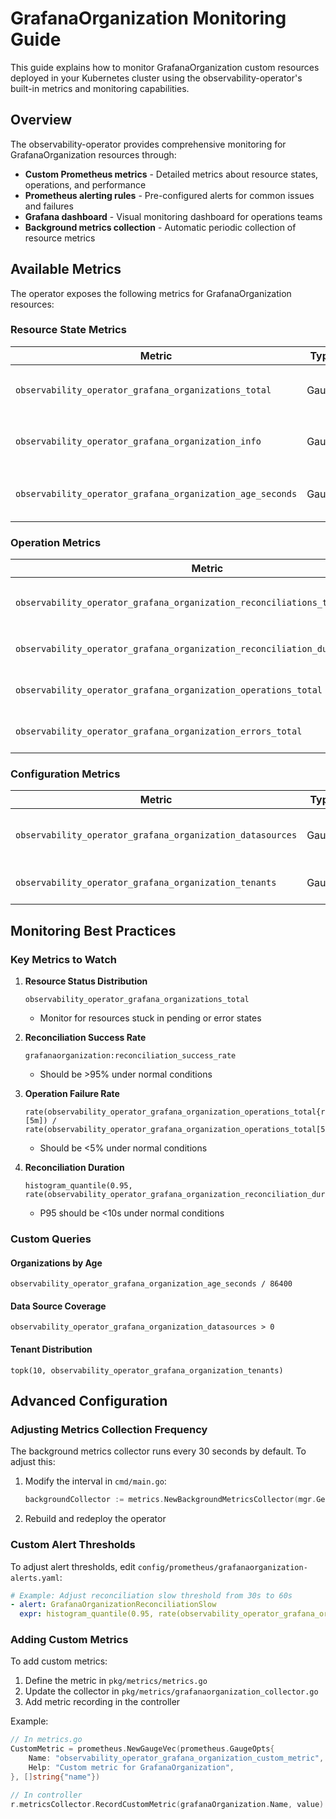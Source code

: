 # GrafanaOrganization Monitoring Guide

This guide explains how to monitor GrafanaOrganization custom resources deployed in your Kubernetes cluster using the observability-operator's built-in metrics and monitoring capabilities.

## Overview

The observability-operator provides comprehensive monitoring for GrafanaOrganization resources through:

- **Custom Prometheus metrics** - Detailed metrics about resource states, operations, and performance
- **Prometheus alerting rules** - Pre-configured alerts for common issues and failures
- **Grafana dashboard** - Visual monitoring dashboard for operations teams
- **Background metrics collection** - Automatic periodic collection of resource metrics

## Available Metrics

The operator exposes the following metrics for GrafanaOrganization resources:

### Resource State Metrics

| Metric | Type | Description | Labels |
|--------|------|-------------|--------|
| `observability_operator_grafana_organizations_total` | Gauge | Total number of GrafanaOrganization resources by status | `status` (active, pending, error) |
| `observability_operator_grafana_organization_info` | Gauge | Information about GrafanaOrganization resources | `name`, `display_name`, `org_id`, `has_finalizer` |
| `observability_operator_grafana_organization_age_seconds` | Gauge | Age of GrafanaOrganization resources in seconds | `name`, `org_id` |

### Operation Metrics

| Metric | Type | Description | Labels |
|--------|------|-------------|--------|
| `observability_operator_grafana_organization_reconciliations_total` | Counter | Total number of reconciliations | `name`, `result` (success, error) |
| `observability_operator_grafana_organization_reconciliation_duration_seconds` | Histogram | Time taken to reconcile resources | `name` |
| `observability_operator_grafana_organization_operations_total` | Counter | Total number of operations by type | `name`, `operation`, `result` |
| `observability_operator_grafana_organization_errors_total` | Counter | Total number of errors by type | `name`, `error_type` |

### Configuration Metrics

| Metric | Type | Description | Labels |
|--------|------|-------------|--------|
| `observability_operator_grafana_organization_datasources` | Gauge | Number of data sources per organization | `name`, `org_id` |
| `observability_operator_grafana_organization_tenants` | Gauge | Number of tenants per organization | `name`, `org_id` |

## Monitoring Best Practices

### Key Metrics to Watch

1. **Resource Status Distribution**
   ```promql
   observability_operator_grafana_organizations_total
   ```
   - Monitor for resources stuck in pending or error states

2. **Reconciliation Success Rate**
   ```promql
   grafanaorganization:reconciliation_success_rate
   ```
   - Should be >95% under normal conditions

3. **Operation Failure Rate**
   ```promql
   rate(observability_operator_grafana_organization_operations_total{result="error"}[5m]) / 
   rate(observability_operator_grafana_organization_operations_total[5m])
   ```
   - Should be <5% under normal conditions

4. **Reconciliation Duration**
   ```promql
   histogram_quantile(0.95, rate(observability_operator_grafana_organization_reconciliation_duration_seconds_bucket[5m]))
   ```
   - P95 should be <10s under normal conditions

### Custom Queries

#### Organizations by Age
```promql
observability_operator_grafana_organization_age_seconds / 86400
```

#### Data Source Coverage
```promql
observability_operator_grafana_organization_datasources > 0
```

#### Tenant Distribution
```promql
topk(10, observability_operator_grafana_organization_tenants)
```

## Advanced Configuration

### Adjusting Metrics Collection Frequency

The background metrics collector runs every 30 seconds by default. To adjust this:

1. Modify the interval in `cmd/main.go`:
   ```go
   backgroundCollector := metrics.NewBackgroundMetricsCollector(mgr.GetClient(), 60*time.Second) // 60 seconds
   ```

2. Rebuild and redeploy the operator

### Custom Alert Thresholds

To adjust alert thresholds, edit `config/prometheus/grafanaorganization-alerts.yaml`:

```yaml
# Example: Adjust reconciliation slow threshold from 30s to 60s
- alert: GrafanaOrganizationReconciliationSlow
  expr: histogram_quantile(0.95, rate(observability_operator_grafana_organization_reconciliation_duration_seconds_bucket[5m])) > 60
```

### Adding Custom Metrics

To add custom metrics:

1. Define the metric in `pkg/metrics/metrics.go`
2. Update the collector in `pkg/metrics/grafanaorganization_collector.go`
3. Add metric recording in the controller

Example:
```go
// In metrics.go
CustomMetric = prometheus.NewGaugeVec(prometheus.GaugeOpts{
    Name: "observability_operator_grafana_organization_custom_metric",
    Help: "Custom metric for GrafanaOrganization",
}, []string{"name"})

// In controller
r.metricsCollector.RecordCustomMetric(grafanaOrganization.Name, value)
```
